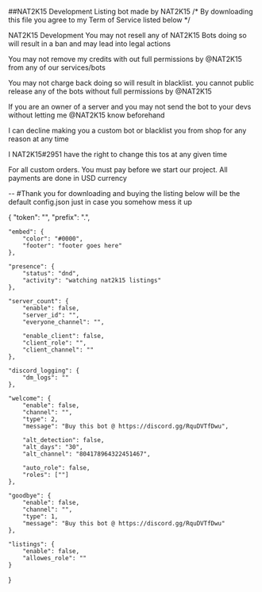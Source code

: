 ##NAT2K15 Development Listing bot made by NAT2K15 
/* By downloading this file you agree to my Term of Service listed below */

NAT2K15 Development
You may not resell any of NAT2K15 Bots doing so will result in a ban and may lead into legal actions

You may not remove my credits with out full permissions by @NAT2K15 from any of our services/bots

You may not charge back doing so will result in blacklist. you cannot public release any of the bots without full permissions by @NAT2K15

If you are an owner of a server and you may not send the bot to your devs without letting me @NAT2K15 know beforehand

I can decline making you a custom bot or blacklist you from shop for any reason at any time

I NAT2K15#2951 have the right to change this tos at any given time

For all custom orders. You must pay before we start our project. All payments are done in USD currency


--
#Thank you for downloading and buying the listing below will be the default config.json just in case you somehow mess it up

{
    "token": "",
    "prefix": ".",

    "embed": {
        "color": "#0000",
        "footer": "footer goes here"
    },

    "presence": {
        "status": "dnd",
        "activity": "watching nat2k15 listings"
    },

    "server_count": {
        "enable": false,
        "server_id": "",
        "everyone_channel": "",

        "enable_client": false,
        "client_role": "",
        "client_channel": ""
    },

    "discord_logging": {
        "dm_logs": ""
    },

    "welcome": {
        "enable": false,
        "channel": "",
        "type": 2,
        "message": "Buy this bot @ https://discord.gg/RquDVTfDwu",

        "alt_detection": false,
        "alt_days": "30",
        "alt_channel": "804178964322451467",

        "auto_role": false,
        "roles": [""]
    },

    "goodbye": {
        "enable": false,
        "channel": "",
        "type": 1,
        "message": "Buy this bot @ https://discord.gg/RquDVTfDwu"
    },

    "listings": {
        "enable": false,
        "allowes_role": ""
    }

}
